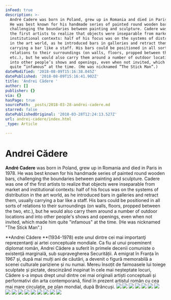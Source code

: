 ```yaml
---
inFeed: true
description: >-
  André Cadere was born in Poland, grew up in Romania and died in Paris in 1978.
  He was best known for his handmade series of painted round wooden bars,
  challenging the boundaries between painting and sculpture. Cadere was one of
  the first artists to realize that objects were inseparable from market and
  institutional contexts: half of his focus was on the systems of distribution
  in the art world, as he introduced bars in galleries and retract them, usually
  carrying a bar like a staff. His bars could be positioned in all sorts of
  relations to their surroundings (on walls, floors, propped between the two,
  etc.), but he would also carry them around a number of outdoor locations and
  into other people’s shows and openings, even when not invited, which made him
  quite ”infamous” at the time. (He was nicknamed ”The Stick Man”.)
dateModified: '2018-08-09T15:16:38.045Z'
datePublished: '2018-08-09T15:16:41.902Z'
title: 'Andrei Cădere '
author: []
publisher: {}
via: {}
hasPage: true
sourcePath: _posts/2018-03-28-andrei-cadere.md
starred: false
datePublishedOriginal: '2018-03-28T12:24:13.527Z'
url: andrei-cadere/index.html
_type: Article

---
```

# Andrei Cădere 

**André Cadere** was born in Poland, grew up in Romania and died in Paris in 1978\. He was best known for his handmade series of painted round wooden bars, challenging the boundaries between painting and sculpture. Cadere was one of the first artists to realize that objects were inseparable from market and institutional contexts: half of his focus was on the systems of distribution in the art world, as he introduced bars in galleries and retract them, usually carrying a bar like a staff. His bars could be positioned in all sorts of relations to their surroundings (on walls, floors, propped between the two, etc.), but he would also carry them around a number of outdoor locations and into other people's shows and openings, even when not invited, which made him quite "infamous" at the time. (He was nicknamed "The Stick Man".)

**Andrei Cădere **(1934-1978) este unul dintre cei mai importanţi reprezentanţi ai artei conceptuale mondiale. Ca fiu al unui proeminent diplomat român, Andrei Cădere a suferit în primele decenii comuniste o existență marginală, sub supravegherea Securității. A emigrat în Franța în 1967 și, după mai mulți ani de căutări, a devenit o figură memorabilă a scenei culturale pariziene și nu numai. Mereu însoțit de faimoasele lui toiege sculptate și pictate, descinzând inopinat în cele mai neșteptate locuri, Cădere s-a impus drept unul dintre cei mai originali artiști conceptuali și performativi din arta contemporană, fiind în prezent artistul român cu cea mai mare circulație, pe plan mondial, după Brâncuși.
![](https://the-grid-user-content.s3-us-west-2.amazonaws.com/44264f42-dfd9-4c72-bb60-605b578257a2.jpg)
![](https://the-grid-user-content.s3-us-west-2.amazonaws.com/583d25f3-639c-42a4-bf48-549d4c7b5fe5.png)
![](https://the-grid-user-content.s3-us-west-2.amazonaws.com/5a019dd8-2e7d-4615-a95d-224520852e30.jpg)
![](https://the-grid-user-content.s3-us-west-2.amazonaws.com/57174502-4901-4b4d-a4c8-b4248cae88a0.jpg)
![](https://the-grid-user-content.s3-us-west-2.amazonaws.com/a164c8c1-fce0-4120-8f7b-b6e47808b164.jpg)
![](https://the-grid-user-content.s3-us-west-2.amazonaws.com/f75dca66-e1df-4428-af79-44ea724affea.jpg)
![](https://the-grid-user-content.s3-us-west-2.amazonaws.com/b5f4c44a-406d-498e-89b7-50d343e61af4.jpg)
![](https://the-grid-user-content.s3-us-west-2.amazonaws.com/2294662c-a776-4c42-9964-f66a469dabb7.jpg)
![](https://the-grid-user-content.s3-us-west-2.amazonaws.com/c330119c-58e6-4c17-8c0c-7bfdc2eee25a.jpg)
![](https://the-grid-user-content.s3-us-west-2.amazonaws.com/2c03110e-39de-4c19-9c32-ffe5ec980038.jpg)
![](https://the-grid-user-content.s3-us-west-2.amazonaws.com/dc50c97a-0e04-47dc-8a88-70897a3a5b7e.jpg)
![](https://the-grid-user-content.s3-us-west-2.amazonaws.com/93154efa-a40c-4f64-a42d-f0fdee369fcb.jpg)
![](https://the-grid-user-content.s3-us-west-2.amazonaws.com/33e8b969-5bff-41fe-8a50-a2627a8700b9.jpg)
![](https://the-grid-user-content.s3-us-west-2.amazonaws.com/bdb56682-d5dd-44b2-9587-cde96d6b543f.jpg)
![](https://the-grid-user-content.s3-us-west-2.amazonaws.com/03fa61ff-91d7-4699-a2b3-2f6f70f13576.jpg)
![](https://the-grid-user-content.s3-us-west-2.amazonaws.com/8d5c8619-fea1-4ab9-ba40-36a1f4b52bf9.jpg)